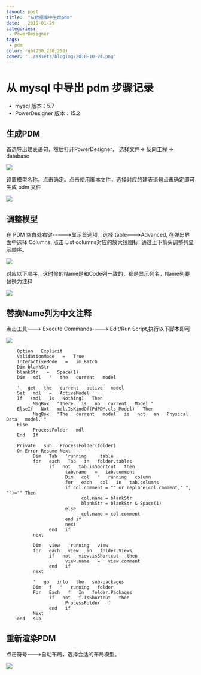 ```yaml
---
layout: post
title:  "从数据库中生成pdm"
date:   2019-01-29
categories:
 - PowerDesigner
tags:
 - pdm
color: rgb(230,230,250)
cover: '../assets/blogimg/2018-10-24.png'
---
```

# 从 mysql 中导出 pdm 步骤记录

- mysql 版本：5.7
- PowerDesigner 版本：15.2

## 生成PDM

首选导出建表语句，然后打开PowerDesigner， 选择文件-> 反向工程 -> database

![](/images/pdm/create.png)

设置模型名称，点击确定。点击使用脚本文件，选择对应的建表语句点击确定即可生成 pdm 文件

![](/images/pdm/createpdm.jpg)

## 调整模型

在 PDM 空白处右键----->显示首选项，选择 table--->Advanced, 在弹出界面中选择 Columns, 点击 List columns对应的放大镜图标, 通过上下箭头调整列显示顺序。

![](/images/pdm/colunms.jpg)

对应以下顺序，这时候的Name是和Code列一致的，都是显示列名，Name列要替换为注释

![](/images/pdm/colunms1.jpg)

## 替换Name列为中文注释

点击工具---> Execute Commands----> Edit/Run Script,执行以下脚本即可

![](/images/pdm/script.png)

```
    Option   Explicit   
    ValidationMode   =   True   
    InteractiveMode   =   im_Batch
    Dim blankStr
    blankStr   =   Space(1)
    Dim   mdl   '   the   current   model  
      
    '   get   the   current   active   model   
    Set   mdl   =   ActiveModel   
    If   (mdl   Is   Nothing)   Then   
          MsgBox   "There   is   no   current   Model "   
    ElseIf   Not   mdl.IsKindOf(PdPDM.cls_Model)   Then   
          MsgBox   "The   current   model   is   not   an   Physical   Data   model. "   
    Else   
          ProcessFolder   mdl   
    End   If  
      
    Private   sub   ProcessFolder(folder)   
    On Error Resume Next  
          Dim   Tab   'running     table   
          for   each   Tab   in   folder.tables   
                if   not   tab.isShortcut   then   
                      tab.name   =   tab.comment  
                      Dim   col   '   running   column   
                      for   each   col   in   tab.columns   
                      if col.comment = "" or replace(col.comment," ", "")="" Then
                            col.name = blankStr
                            blankStr = blankStr & Space(1)
                      else  
                            col.name = col.comment   
                      end if  
                      next   
                end   if   
          next  
      
          Dim   view   'running   view   
          for   each   view   in   folder.Views   
                if   not   view.isShortcut   then   
                      view.name   =   view.comment   
                end   if   
          next  
      
          '   go   into   the   sub-packages   
          Dim   f   '   running   folder   
          For   Each   f   In   folder.Packages   
                if   not   f.IsShortcut   then   
                      ProcessFolder   f   
                end   if   
          Next   
    end   sub  
```

## 重新渲染PDM
点击符号--->自动布局，选择合适的布局模型。

![](/images/pdm/render.jpg)








